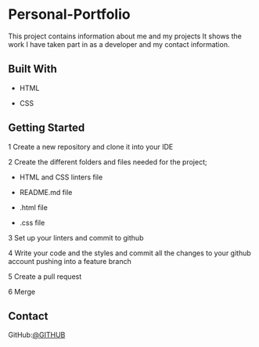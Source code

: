 # Personal-Portfolio

This project contains information about me and my projects It shows the work I have taken part in as a developer and my contact information.

## Built With

* HTML

* CSS

## Getting Started

1 Create a new repository and clone it into your IDE

2 Create the different folders and files needed for the project;

* HTML and CSS linters file

* README.md file

* .html file

* .css file

3 Set up your linters and commit to github

4 Write your code and the styles and commit all the changes to your github account pushing into a feature branch

5 Create a pull request

6 Merge

## Contact

GitHub:[@GITHUB](https://github.com/kemigabocatherine)
